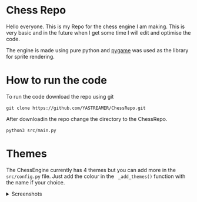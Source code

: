 # Chess Repo

Hello everyone. This is my Repo for the chess engine I am making. This is very basic and in the future when I get some time I will edit and optimise the code.

The engine is made using pure python and [pygame](https://www.pygame.org/docs/) was used as the library for sprite rendering. 

# How to run the code

To run the code download the repo using git

    git clone https://github.com/YASTREAMER/ChessRepo.git

 After downloadin the repo change the directory to the ChessRepo.

    python3 src/main.py

# Themes

The ChessEngine currently has 4 themes but you can add more in the ```src/config.py``` file. Just add the colour in the ``` _add_themes()```  function with the name if your choice.

<details>
  <summary>Screenshots</summary>
Here are some screenshots.

<img src="Screenshot/Green2.png" title="Logo title" title="Green"  width="200" height="200">
<figcaption>Green Theme</figcaption>

<img src="Screenshot/Blue1.png"  alt="Blue" width="200" height="200">
<figcaption>Blue Theme</figcaption>
<img src="Screenshot/Brown1.png" alt="Brown"  width="200" height="200">
<figcaption>Brown Theme</figcaption>
<img src="Screenshot/Grey1.png"  alt="Grey" width="200" height="200">
<figcaption>Grey Theme</figcaption>
</details>

